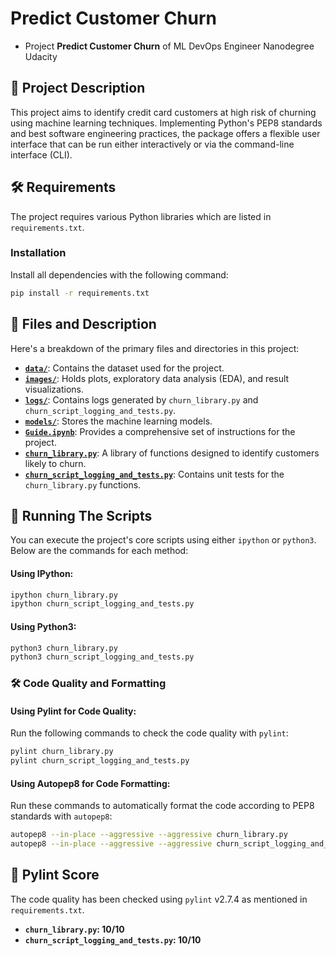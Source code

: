 # Predict Customer Churn

- Project **Predict Customer Churn** of ML DevOps Engineer Nanodegree Udacity

## 📌 Project Description
This project aims to identify credit card customers at high risk of churning using machine learning techniques. Implementing Python's PEP8 standards and best software engineering practices, the package offers a flexible user interface that can be run either interactively or via the command-line interface (CLI).

## 🛠️ Requirements

The project requires various Python libraries which are listed in `requirements.txt`.

### Installation

Install all dependencies with the following command:

```bash
pip install -r requirements.txt
```

## 📂 Files and Description

Here's a breakdown of the primary files and directories in this project:

- **[`data/`](./data/)**: Contains the dataset used for the project.
- **[`images/`](./images/)**: Holds plots, exploratory data analysis (EDA), and result visualizations.
- **[`logs/`](./logs/)**: Contains logs generated by `churn_library.py` and `churn_script_logging_and_tests.py`.
- **[`models/`](./models/)**: Stores the machine learning models.
- **[`Guide.ipynb`](Guide.ipynb)**: Provides a comprehensive set of instructions for the project.
- **[`churn_library.py`](churn_library.py)**: A library of functions designed to identify customers likely to churn.
- **[`churn_script_logging_and_tests.py`](churn_script_logging_and_tests.py)**: Contains unit tests for the `churn_library.py` functions.


## 📜 Running The Scripts

You can execute the project's core scripts using either `ipython` or `python3`. Below are the commands for each method:

#### Using IPython:

```bash
ipython churn_library.py
ipython churn_script_logging_and_tests.py
```

#### Using Python3:

```bash
python3 churn_library.py
python3 churn_script_logging_and_tests.py
```

### 🛠️ Code Quality and Formatting

#### Using Pylint for Code Quality:

Run the following commands to check the code quality with `pylint`:

```bash
pylint churn_library.py
pylint churn_script_logging_and_tests.py
```

#### Using Autopep8 for Code Formatting:

Run these commands to automatically format the code according to PEP8 standards with `autopep8`:

```bash
autopep8 --in-place --aggressive --aggressive churn_library.py
autopep8 --in-place --aggressive --aggressive churn_script_logging_and_tests.py
```

## 💯 Pylint Score

The code quality has been checked using `pylint` v2.7.4 as mentioned in `requirements.txt`.

- **`churn_library.py`: 10/10**
- **`churn_script_logging_and_tests.py`: 10/10**
